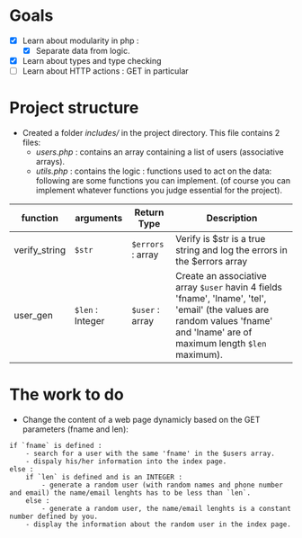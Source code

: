 # Goals
- [X] Learn about modularity in php : 
    - [X] Separate data from logic.
- [X] Learn about types and type checking
- [ ] Learn about HTTP actions : GET in particular

# Project structure
- Created a folder *includes/* in the project directory. This file contains 2 files:
    - *users.php* : contains an array containing a list of users (associative arrays).
    - *utils.php* : contains the logic : functions used to act on the data: following are some functions you can implement. (of course you can implement whatever functions you judge essential for the project).
    
function | arguments | Return Type | Description
---------|-----------|-------------|------------
verify_string | `$str` | `$errors` : array | Verify is $str is a true string and log the errors in the $errors array
user_gen | `$len` : Integer | `$user` : array | Create an associative array `$user` havin 4 fields 'fname', 'lname', 'tel', 'email' (the values are random values 'fname' and 'lname' are of maximum length `$len` maximum).

# The work to do
- Change the content of a web page dynamicly based on the GET parameters (fname and len):
```
if `fname` is defined :
    - search for a user with the same 'fname' in the $users array.
    - dispaly his/her information into the index page.
else :
    if `len` is defined and is an INTEGER :
        - generate a random user (with random names and phone number and email) the name/email lenghts has to be less than `len`.
    else : 
        - generate a random user, the name/email lenghts is a constant number defined by you.
    - display the information about the random user in the index page.
```
